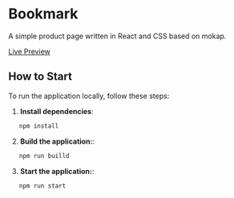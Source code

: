 # Bookmark

A simple product page written in React and CSS based on mokap.


[Live Preview](https://tomaszjader.github.io/bookmark/)

## How to Start

To run the application locally, follow these steps:

1. **Install dependencies**:  
```sh
   npm install
```
2. **Build the application:**:
```sh
   npm run builld
```
3. **Start the application:**:
```sh
   npm run start
```